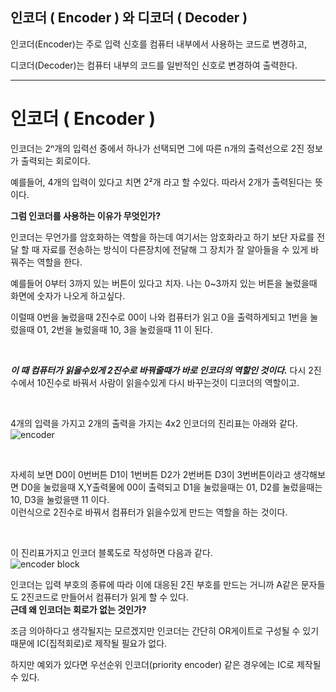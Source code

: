 ## 인코더 ( Encoder ) 와 디코더 ( Decoder )


인코더(Encoder)는 주로 입력 신호를 컴퓨터 내부에서 사용하는 코드로 변경하고,

디코더(Decoder)는 컴퓨터 내부의 코드를 일반적인 신호로 변경하여 출력한다.

---
  
  # ​인코더 ( Encoder )

 

인코더는 2ⁿ개의 입력선 중에서 하나가 선택되면 그에 따른 n개의 출력선으로 2진 정보가 출력되는 회로이다.



예를들어, 4개의 입력이 있다고 치면 2²개 라고 할 수있다.
따라서 2개가 출력된다는 뜻이다.

 

**그럼 인코더를 사용하는 이유가 무엇인가?**


인코더는 무언가를 암호화하는 역할을 하는데 여기서는 암호화라고 하기 보단 자료를 전달 할 때 자료를 전송하는 방식이 다른장치에 전달해 그 장치가 잘 알아들을 수 있게 바꿔주는 역할을 한다.

 

예를들어 0부터 3까지 있는 버튼이 있다고 치자.
나는 0~3까지 있는 버튼을 눌렀을때 화면에 숫자가 나오게 하고싶다.

이럴때 0번을 눌렀을때 2진수로 00이 나와 컴퓨터가 읽고 0을 출력하게되고 1번을 눌렀을때 01, 2번을 눌렀을때 10, 3을 눌렀을때 11 이 된다.

<br>

***이 때 컴퓨터가 읽을수있게 2진수로 바꿔줄때가 바로 인코더의 역할인 것이다.***
다시 2진수에서 10진수로 바꿔서 사람이 읽을수있게 다시 바꾸는것이 디코더의 역할이고.

​

4개의 입력을 가지고 2개의 출력을 가지는 4x2 인코더의 진리표는 아래와 같다.  <Br>
![encoder](https://mblogthumb-phinf.pstatic.net/20110528_197/asd7979_13065660219378u2qD_PNG/4x2encoderjin.png?type=w2)

<br>

자세히 보면 D0이 0번버튼 D1이 1번버튼 D2가 2번버튼 D3이 3번버튼이라고 생각해보면 D0을 눌렀을때 X,Y출력물에 00이 출력되고 D1을 눌렀을때는 01, D2를 눌렀을때는 10, D3을 눌렀을땐 11 이다.  
이런식으로 2진수로 바꿔서 컴퓨터가 읽을수있게 만드는 역할을 하는 것이다.

<br> 

이 진리표가지고 인코더 블록도로 작성하면 다음과 같다.<br>
![encoder block](https://mblogthumb-phinf.pstatic.net/20110528_75/asd7979_1306566350695OmgO8_PNG/encoderblock.png?type=w2)

<Bre>

인코더는 입력 부호의 종류에 따라 이에 대응된 2진 부호를 만드는 거니까 A같은 문자들도 2진코드로 만들어서 컴퓨터가 읽게 할 수 있다. <br>
**근데 왜 인코더는 회로가 없는 것인가?**

 

조금 의아하다고 생각될지는 모르겠지만
인코더는 간단히 OR게이트로 구성될 수 있기 때문에 IC(집적회로)로 제작될 필요가 없다.

 
하지만 예외가 있다면 우선순위 인코더(priority encoder) 같은 경우에는 IC로 제작될 수 있다.